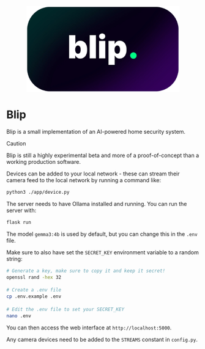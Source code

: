<p align="center">
  <img src="./app/static/images/blip-logo.webp" alt="blip logo" width="400">
</p>

# Blip

Blip is a small implementation of an AI-powered home security system.

> [!CAUTION]
> Blip is still a highly experimental beta and more of a proof-of-concept than a working production software.

Devices can be added to your local network - these can stream their camera feed to the local network by running a command like:

```bash
python3 ./app/device.py
```

The server needs to have Ollama installed and running. You can run the server with:

```bash
flask run
```

The model `gemma3:4b` is used by default, but you can change this in the `.env` file.

Make sure to also have set the `SECRET_KEY` environment variable to a random string:

```bash
# Generate a key, make sure to copy it and keep it secret!
openssl rand -hex 32

# Create a .env file
cp .env.example .env

# Edit the .env file to set your SECRET_KEY
nano .env
```

You can then access the web interface at `http://localhost:5000`.

Any camera devices need to be added to the `STREAMS` constant in `config.py`.
